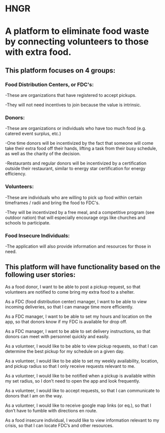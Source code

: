 # HNGR
# A platform to eliminate food waste by connecting volunteers to those with extra food.

## This platform focuses on 4 groups:

### Food Distribution Centers, or FDC's: 
-These are organizations that have registered to accept pickups. 

-They will not need incentives to join because the value is intrinsic.

### Donors: 
-These are organizations or individuals who have too much food (e.g. catered event surplus, etc.)

-One time donors will be incentivized by the fact that someone will come take their extra food off their hands, lifting a task from their busy schedule, as well as the charity of the decision. 

-Restaurants and regular donors will be incentivized by a certification outside their restaurant, similar to energy star certification for energy efficiency. 

### Volunteers: 
-These are individuals who are willing to pick up food within certain timeframes / radii and bring the food to FDC's. 

-They will be incentivized by a free meal, and a competitive program (see outdoor nation) that will especially encourage orgs like churches and schools to participate. 

### Food Insecure Individuals: 
-The application will also provide information and resources for those in need.

## This platform will have functionality based on the following user stories: 

As a food donor, I want to be able to post a pickup request, so that volunteers are notified to come bring my extra food to a shelter. 

As a FDC (food distribution center) manager, I want to be able to view incoming deliveries, so that I can manage time more efficiently. 

As a FDC manager, I want to be able to set my hours and location on the app, so that donors know if my FDC is available for drop off. 

As a FDC manager, I want to be able to set delivery instructions, so that donors can meet with personnel quickly and easily. 

As a volunteer, I would like to be able to view pickup requests, so that I can determine the best pickup for my schedule on a given day.

As a volunteer, I would like to be able to set my weekly availability, location, and pickup radius so that I only receive requests relevant to me.

As a volunteer, I would like to be notified when a pickup is available within my set radius, so I don’t need to open the app and look frequently. 

As a volunteer, I would like to accept requests, so that I can communicate to donors that I am on the way.

As a volunteer, I would like to receive google map links (or eq.), so that I don’t have to fumble with directions en route. 

As a food insecure individual, I would like to view information relevant to my crisis, so that I can locate FDC’s and other resources. 
